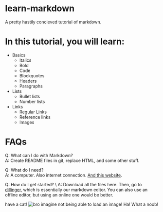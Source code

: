# learn-markdown
A pretty hastily concieved tutorial of markdown.

# In this tutorial, you will learn:

* Basics
  * Italics
  * Bold
  * Code
  * Blockquotes
  * Headers
  * Paragraphs
* Lists
  * Bullet lists
  * Number lists
* Links
  * Regular Links
  * Reference links
  * Images

# FAQs
Q: What can I do with Markdown?  
A: Create README files in git, replace HTML, and some other stuff.

Q: What do I need?  
A: A computer. Also internet connection. [And this website][dillinger].

Q: How do I get started? \\
A: Download all the files here. Then, go to [dillinger][dillinger], which is essentially our markdown editor. You can also use an offline editor, but using an online one would be better.

have a cat!
![bro imagine not being able to load an image! Ha! What a noob!](https://i.ytimg.com/vi/W4qijIdAPZA/maxresdefault.jpg)

[dillinger]: https://dillinger.io/
